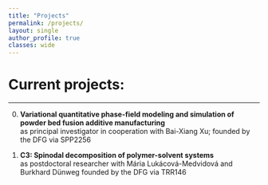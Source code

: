 ```yaml
---
title: "Projects"
permalink: /projects/
layout: single
author_profile: true
classes: wide
---
```


Current projects:
==================
* * *

0. **Variational quantitative phase-field modeling and simulation of powder bed fusion additive manufacturing**\
as principal investigator in cooperation with Bai-Xiang Xu; founded by the DFG via SPP2256

0. **C3: Spinodal decomposition of polymer-solvent systems**\
as postdoctoral researcher with Mária Lukácová-Medvidová and Burkhard Dünweg founded by the DFG via TRR146

